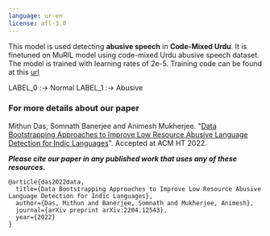 ```yaml
---
language: ur-en
license: afl-3.0
---
```


This model is used detecting **abusive speech** in **Code-Mixed Urdu**. It is finetuned on MuRIL model using code-mixed Urdu abusive speech dataset.
The model is trained with learning rates of 2e-5. Training code can be found at this [url](https://github.com/hate-alert/IndicAbusive)

LABEL_0 :-> Normal
LABEL_1 :-> Abusive


### For more details about our paper

Mithun Das, Somnath Banerjee and Animesh Mukherjee. "[Data Bootstrapping Approaches to Improve Low Resource Abusive Language Detection for Indic Languages](https://arxiv.org/abs/2204.12543)". Accepted at ACM HT 2022.

***Please cite our paper in any published work that uses any of these resources.***
~~~
@article{das2022data,
  title={Data Bootstrapping Approaches to Improve Low Resource Abusive Language Detection for Indic Languages},
  author={Das, Mithun and Banerjee, Somnath and Mukherjee, Animesh},
  journal={arXiv preprint arXiv:2204.12543},
  year={2022}
}
~~~